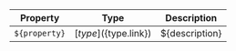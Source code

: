 | Property | Type | Description |
|----------|------|-------------|
| `${property}` | [${type}](${type.link}) | ${description} | 

